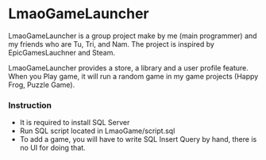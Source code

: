 # LmaoGameLauncher
LmaoGameLauncher is a group project make by me (main programmer) and my friends who are Tu, Tri, and Nam. The project is inspired by EpicGamesLauchner and Steam.

LmaoGameLauncher provides a store, a library and a user profile feature. When you Play game, it will run a random game in my game projects (Happy Frog, Puzzle Game).

### Instruction
  - It is required to install SQL Server
  - Run SQL script located in LmaoGame/script.sql
  - To add a game, you will have to write SQL Insert Query by hand, there is no UI for doing that.
